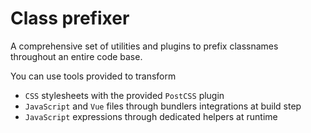 # Class prefixer

A comprehensive set of utilities and plugins to prefix classnames throughout an entire code base.

You can use tools provided to transform

- `CSS` stylesheets with the provided `PostCSS` plugin
- `JavaScript` and `Vue` files through bundlers integrations at build step
- `JavaScript` expressions through dedicated helpers at runtime
